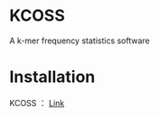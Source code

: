 # KCOSS
A k-mer frequency statistics software

# Installation
KCOSS ： [Link](./kmer_counter/README.md)
